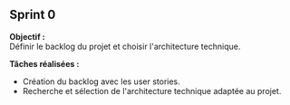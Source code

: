 ## Sprint 0

**Objectif :**  
Définir le backlog du projet et choisir l'architecture technique.

**Tâches réalisées :**  
- Création du backlog avec les user stories.
- Recherche et sélection de l'architecture technique adaptée au projet.

